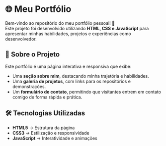 # 🌐 Meu Portfólio

Bem-vindo ao repositório do meu portfólio pessoal! 🚀  
Este projeto foi desenvolvido utilizando **HTML, CSS e JavaScript** para apresentar minhas habilidades, projetos e experiências como desenvolvedor.

## 📌 Sobre o Projeto
Este portfólio é uma página interativa e responsiva que exibe:
- Uma **seção sobre mim**, destacando minha trajetória e habilidades.
- Uma **galeria de projetos**, com links para os repositórios e demonstrações.
- Um **formulário de contato**, permitindo que visitantes entrem em contato comigo de forma rápida e prática.

## 🛠️ Tecnologias Utilizadas
- **HTML5** → Estrutura da página  
- **CSS3** → Estilização e responsividade  
- **JavaScript** → Interatividade e animações
